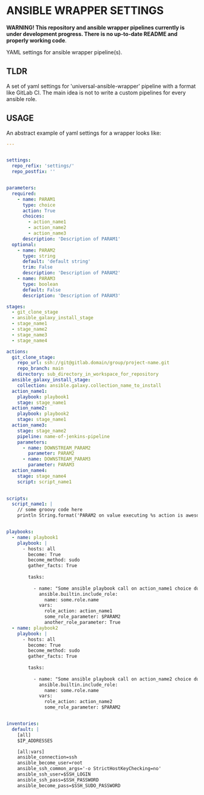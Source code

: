 ANSIBLE WRAPPER SETTINGS
========================

**WARNING! This repository and ansible wrapper pipelines currently is under development progress. There is no up-to-date
README and properly working code**.

YAML settings for ansible wrapper pipeline(s).

## TLDR

A set of yaml settings for 'universal-ansible-wrapper' pipeline with a format like GitLab CI. The main idea is not to 
write a custom pipelines for every ansible role.

## USAGE

An abstract example of yaml settings for a wrapper looks like:

```yaml
---


settings:
  repo_refix: 'settings/'
  repo_postfix: ''


parameters:
  required:
    - name: PARAM1
      type: choice
      action: True
      choices:
        - action_name1
        - action_name2
        - action_name3
      description: 'Description of PARAM1'
  optional:
    - name: PARAM2
      type: string
      default: 'default string'
      trim: False
      description: 'Description of PARAM2'
    - name: PARAM3
      type: boolean
      default: False
      description: 'Description of PARAM3'

stages:
  - git_clone_stage
  - ansible_galaxy_install_stage
  - stage_name1
  - stage_name2
  - stage_name3
  - stage_name4

actions:
  git_clone_stage:
    repo_url: ssh://git@gitlab.domain/group/project-name.git
    repo_branch: main
    directory: sub_directory_in_workspace_for_repository 
  ansible_galaxy_install_stage:
    collection: ansible.galaxy.collection_name_to_install
  action_name1:
    playbook: playbook1
    stage: stage_name1
  action_name2:
    playbook: playbook2
    stage: stage_name1
  action_name3:
    stage: stage_name2
    pipeline: name-of-jenkins-pipeline
    parameters:
      - name: DOWNSTREAM_PARAM2
        parameter: PARAM2
      - name: DOWNSTREAM_PARAM3
        parameter: PARAM3
  action_name4:
    stage: stage_name4
    script: script_name1

    
scripts:
  script_name1: |
    // some groovy code here
    println String.format('PARAM2 on value executing %s action is awesome: %s', env.PARAM1, env.PARAM2)


playbooks:
  - name: playbook1
    playbook: |
      - hosts: all
        become: True
        become_method: sudo
        gather_facts: True
      
        tasks:
      
          - name: "Some ansible playbook call on action_name1 choice during stage_name1"
            ansible.builtin.include_role:
              name: some.role.name
            vars:
              role_action: action_name1
              some_role_parameter: $PARAM2
              another_role_parameter: True
  - name: playbook2
    playbook: |
      - hosts: all
        become: True
        become_method: sudo
        gather_facts: True
      
        tasks:
      
          - name: "Some ansible playbook call on action_name2 choice during stage_name1"
            ansible.builtin.include_role:
              name: some.role.name
            vars:
              role_action: action_name2
              some_role_parameter: $PARAM2


inventories:
  default: |
    [all]
    $IP_ADDRESSES

    [all:vars]
    ansible_connection=ssh
    ansible_become_user=root
    ansible_ssh_common_args='-o StrictHostKeyChecking=no'
    ansible_ssh_user=$SSH_LOGIN
    ansible_ssh_pass=$SSH_PASSWORD
    ansible_become_pass=$SSH_SUDO_PASSWORD
```
